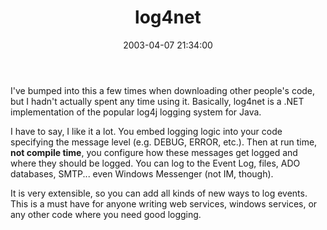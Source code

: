 ﻿---
layout: post
title: "log4net"
comments: false
date: 2003-04-07 21:34:00
categories:
 - Technology
subtext-id: 25e16f29-2201-45fe-930e-9a56463fb13f
alias: /blog/log4net.aspx
---


I've bumped into this a few times when downloading other people's code, but I hadn't actually spent any time using it. Basically, log4net is a .NET implementation of the popular log4j logging system for Java.

I have to say, I like it a lot. You embed logging logic into your code specifying the message level (e.g. DEBUG, ERROR, etc.). Then at run time, **not compile time**, you configure how these messages get logged and where they should be logged. You can log to the Event Log, files, ADO databases, SMTP... even Windows Messenger (not IM, though).

It is very extensible, so you can add all kinds of new ways to log events. This is a must have for anyone writing web services, windows services, or any other code where you need good logging.
